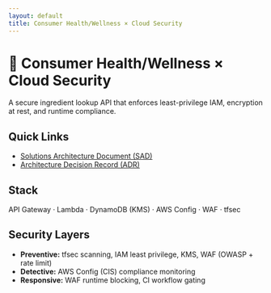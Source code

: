 ```yaml
---
layout: default
title: Consumer Health/Wellness × Cloud Security
---
```


# 🧴 Consumer Health/Wellness × Cloud Security

A secure ingredient lookup API that enforces least-privilege IAM, encryption at rest, and runtime compliance.

## Quick Links
- [Solutions Architecture Document (SAD)](SAD.md)
- [Architecture Decision Record (ADR)](ADR.md)

## Stack
API Gateway · Lambda · DynamoDB (KMS) · AWS Config · WAF · tfsec

## Security Layers
- **Preventive:** tfsec scanning, IAM least privilege, KMS, WAF (OWASP + rate limit)
- **Detective:** AWS Config (CIS) compliance monitoring
- **Responsive:** WAF runtime blocking, CI workflow gating
